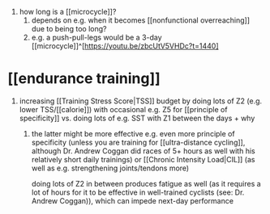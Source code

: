1. how long is a [[microcycle]]?
	1. depends on e.g. when it becomes [[nonfunctional overreaching]] due to being too long?
	2. e.g. a push-pull-legs would be a 3-day [[microcycle]]^[https://youtu.be/zbcUtV5VHDc?t=1440]

# [[endurance training]]
1. increasing [[Training Stress Score|TSS]] budget by doing lots of Z2 (e.g. lower TSS/[[calorie]]) with occasional e.g. Z5 for [[principle of specificity]] vs. doing lots of e.g. SST with Z1 between the days + why
	1. the latter might be more effective e.g. even more principle of specificity (unless you are training for [[ultra-distance cycling]], although Dr. Andrew Coggan did races of 5+ hours as well with his relatively short daily trainings) or [[Chronic Intensity Load|CIL]] (as well as e.g. strengthening joints/tendons more)
	   
	   doing lots of Z2 in between produces fatigue as well (as it requires a lot of hours for it to be effective in well-trained cyclists (see: Dr. Andrew Coggan)), which can impede next-day performance